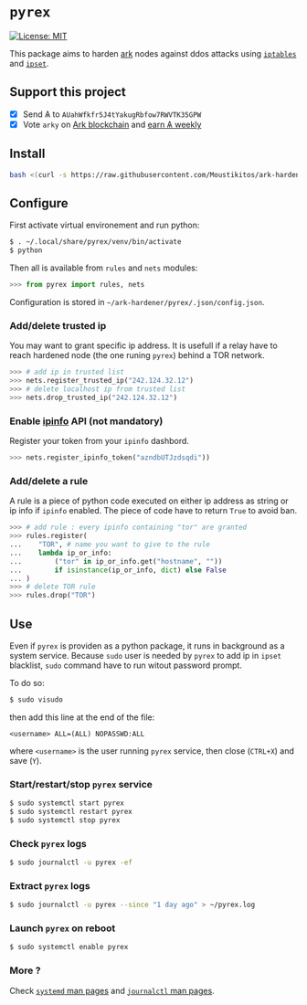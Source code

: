 # `pyrex`

[![License: MIT](https://img.shields.io/badge/License-MIT-yellow.svg)](https://raw.githubusercontent.com/Moustikitos/ark-hardener/master/LICENSE)

This package aims to harden [ark](https://ark.io) nodes against ddos attacks using
[`iptables`](https://manpages.ubuntu.com/manpages/bionic/en/man8/iptables.8.html)
and [`ipset`](https://manpages.ubuntu.com/manpages/bionic/man8/ipset.8.html).

## Support this project

  * [X] Send &#1126; to `AUahWfkfr5J4tYakugRbfow7RWVTK35GPW`
  * [X] Vote `arky` on [Ark blockchain](https://explorer.ark.io) and [earn &#1126; weekly](http://dpos.arky-delegate.info/arky)

## Install

```bash
bash <(curl -s https://raw.githubusercontent.com/Moustikitos/ark-hardener/master/bash/pyrex-install.sh)
```

## Configure

First activate virtual environement and run python:
```bash
$ . ~/.local/share/pyrex/venv/bin/activate
$ python
```

Then all is available from `rules` and `nets` modules:
```python
>>> from pyrex import rules, nets
```

Configuration is stored in `~/ark-hardener/pyrex/.json/config.json`.

### Add/delete trusted ip

You may want to grant specific ip address. It is usefull if a relay have to reach hardened node (the one runing `pyrex`) behind a TOR network.

```python
>>> # add ip in trusted list
>>> nets.register_trusted_ip("242.124.32.12")
>>> # delete localhost ip from trusted list
>>> nets.drop_trusted_ip("242.124.32.12")
```

### Enable [ipinfo](https://ipinfo.io) API (not mandatory)

Register your token from your `ipinfo` dashbord.

```python
>>> nets.register_ipinfo_token("azndbUTJzdsqdi"))
```

### Add/delete a rule

A rule is a piece of python code executed on either ip address as string or ip info if `ipinfo` enabled. The piece of code have to return `True` to avoid ban.

```python
>>> # add rule : every ipinfo containing "tor" are granted
>>> rules.register(
...    "TOR", # name you want to give to the rule
...    lambda ip_or_info:
...        ("tor" in ip_or_info.get("hostname", ""))
...        if isinstance(ip_or_info, dict) else False
... )
>>> # delete TOR rule
>>> rules.drop("TOR")
```

## Use

Even if `pyrex` is providen as a python package, it runs in background as a system service. Because `sudo` user is needed by `pyrex` to add ip in `ipset` blacklist, `sudo` command have to run witout password prompt.

To do so:

```bash
$ sudo visudo
```

then add this line at the end of the file:

```
<username> ALL=(ALL) NOPASSWD:ALL
```

where `<username>` is the user running `pyrex` service, then close (`CTRL+X`) and save (`Y`).

### Start/restart/stop `pyrex` service

```bash
$ sudo systemctl start pyrex
$ sudo systemctl restart pyrex
$ sudo systemctl stop pyrex
```

### Check `pyrex` logs

```bash
$ sudo journalctl -u pyrex -ef
```

### Extract `pyrex` logs

```bash
$ sudo journalctl -u pyrex --since "1 day ago" > ~/pyrex.log
```

### Launch `pyrex` on reboot

```bash
$ sudo systemctl enable pyrex
```

### More ?

Check [`systemd` man pages](https://man7.org/linux/man-pages/man1/systemd.1.html)
and [`journalctl` man pages](https://man7.org/linux/man-pages/man1/journalctl.1.html).
